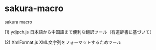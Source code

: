 # sakura-macro
sakura macro

(1) ydjpch.js 日本語から中国語まで便利な翻訳ツール（有道辞書に基づいて）

(2) XmlFormat.js XML文字列をフォーマットするためツール


